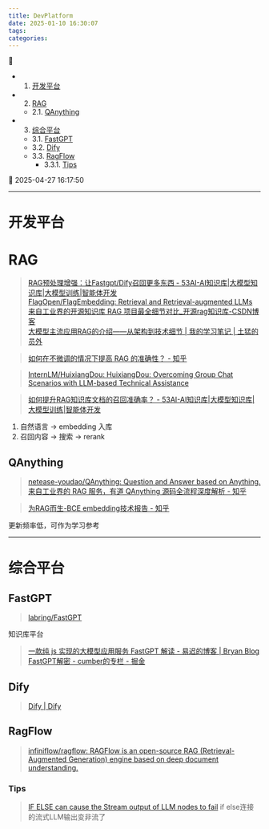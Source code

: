 ```yaml
---
title: DevPlatform
date: 2025-01-10 16:30:07
tags: 
categories: 
---
```


💠

- 1. [开发平台](#开发平台)
- 2. [RAG](#rag)
    - 2.1. [QAnything](#qanything)
- 3. [综合平台](#综合平台)
    - 3.1. [FastGPT](#fastgpt)
    - 3.2. [Dify](#dify)
    - 3.3. [RagFlow](#ragflow)
        - 3.3.1. [Tips](#tips)

💠 2025-04-27 16:17:50
****************************************
# 开发平台

# RAG
> [RAG预处理增强：让Fastgpt/Dify召回更多东西 - 53AI-AI知识库|大模型知识库|大模型训练|智能体开发](https://www.53ai.com/news/RAG/2024091558913.html)  
> [FlagOpen/FlagEmbedding: Retrieval and Retrieval-augmented LLMs](https://github.com/FlagOpen/FlagEmbedding)  
> [来自工业界的开源知识库 RAG 项目最全细节对比_开源rag知识库-CSDN博客](https://blog.csdn.net/hustyichi/article/details/140293940)  
> [大模型主流应用RAG的介绍——从架构到技术细节 | 我的学习笔记 | 土猛的员外](https://luxiangdong.com/2023/09/25/ragone/)  

> [如何在不微调的情况下提高 RAG 的准确性？ - 知乎](https://www.zhihu.com/question/638730143)  


> [InternLM/HuixiangDou: HuixiangDou: Overcoming Group Chat Scenarios with LLM-based Technical Assistance](https://github.com/InternLM/HuixiangDou?tab=readme-ov-file)  

> [如何提升RAG知识库文档的召回准确率？ - 53AI-AI知识库|大模型知识库|大模型训练|智能体开发](https://www.53ai.com/news/RAG/2025031330416.html)  

1. 自然语言 -> embedding 入库
2. 召回内容 -> 搜索 -> rerank


## QAnything
> [netease-youdao/QAnything: Question and Answer based on Anything.](https://github.com/netease-youdao/QAnything)  
> [来自工业界的 RAG 服务，有道 QAnything 源码全流程深度解析 - 知乎](https://zhuanlan.zhihu.com/p/697031773)  

> [为RAG而生-BCE embedding技术报告 - 知乎](https://zhuanlan.zhihu.com/p/681370855)  

更新频率低，可作为学习参考

************************

# 综合平台
## FastGPT
> [labring/FastGPT](https://github.com/labring/FastGPT)  

知识库平台

> [一款纯 js 实现的大模型应用服务 FastGPT 解读 - 易迟的博客 | Bryan Blog](https://hustyichi.github.io/2024/07/04/fastgpt/)  
> [FastGPT解密 - cumber的专栏 - 掘金](https://juejin.cn/column/7350107540326236169)  

## Dify
> [Dify | Dify](https://docs.dify.ai/zh-hans)  

## RagFlow
> [infiniflow/ragflow: RAGFlow is an open-source RAG (Retrieval-Augmented Generation) engine based on deep document understanding.](https://github.com/infiniflow/ragflow?tab=readme-ov-file)  

### Tips
> [IF ELSE can cause the Stream output of LLM nodes to fail](https://github.com/langgenius/dify/issues/12068) if else连接的流式LLM输出变非流了  



